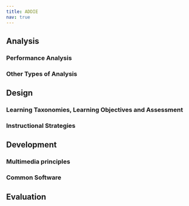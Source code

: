 ```yaml
---
title: ADDIE
nav: true
---
```


## Analysis

### Performance Analysis

### Other Types of Analysis 

## Design

### Learning Taxonomies, Learning Objectives and Assessment 

### Instructional Strategies 

## Development

### Multimedia principles

### Common Software

## Evaluation
